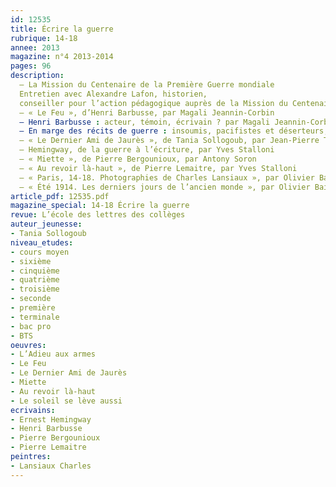 ```yaml
---
id: 12535
title: Écrire la guerre
rubrique: 14-18
annee: 2013
magazine: n°4 2013-2014
pages: 96
description: 
  – La Mission du Centenaire de la Première Guerre mondiale
  Entretien avec Alexandre Lafon, historien,
  conseiller pour l’action pédagogique auprès de la Mission du Centenaire
  – « Le Feu », d’Henri Barbusse, par Magali Jeannin-Corbin
  – Henri Barbusse : acteur, témoin, écrivain ? par Magali Jeannin-Corbin
  – En marge des récits de guerre : insoumis, pacifistes et déserteurs, par Jean-Pierre Tusseau
  – « Le Dernier Ami de Jaurès », de Tania Sollogoub, par Jean-Pierre Tusseau
  – Hemingway, de la guerre à l’écriture, par Yves Stalloni
  – « Miette », de Pierre Bergounioux, par Antony Soron
  – « Au revoir là-haut », de Pierre Lemaitre, par Yves Stalloni
  – « Paris, 14-18. Photographies de Charles Lansiaux », par Olivier Bailly
  – « Été 1914. Les derniers jours de l’ancien monde », par Olivier Bailly
article_pdf: 12535.pdf
magazine_special: 14-18 Écrire la guerre
revue: L’école des lettres des collèges
auteur_jeunesse:
- Tania Sollogoub
niveau_etudes:
- cours moyen
- sixième
- cinquième
- quatrième
- troisième
- seconde
- première
- terminale
- bac pro
- BTS
oeuvres:
- L’Adieu aux armes
- Le Feu
- Le Dernier Ami de Jaurès
- Miette
- Au revoir là-haut
- Le soleil se lève aussi
ecrivains:
- Ernest Hemingway
- Henri Barbusse
- Pierre Bergounioux
- Pierre Lemaitre
peintres:
- Lansiaux Charles
---
```

